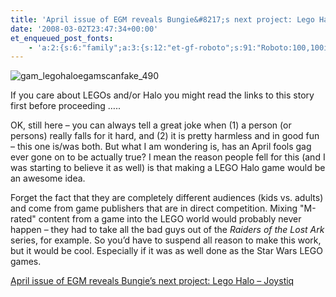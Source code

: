 ```yaml
---
title: 'April issue of EGM reveals Bungie&#8217;s next project: Lego Halo &#8211; Joystiq'
date: '2008-03-02T23:47:34+00:00'
et_enqueued_post_fonts:
    - 'a:2:{s:6:"family";a:3:{s:12:"et-gf-roboto";s:91:"Roboto:100,100italic,300,300italic,regular,italic,500,500italic,700,700italic,900,900italic";s:22:"et-gf-roboto-condensed";s:59:"Roboto+Condensed:300,300italic,regular,italic,700,700italic";s:17:"et-gf-roboto-slab";s:51:"Roboto+Slab:100,200,300,regular,500,600,700,800,900";}s:6:"subset";a:7:{i:0;s:9:"latin-ext";i:1;s:5:"greek";i:2;s:9:"greek-ext";i:3;s:10:"vietnamese";i:4;s:8:"cyrillic";i:5;s:5:"latin";i:6;s:12:"cyrillic-ext";}}'
---
```


![gam_legohaloegamscanfake_490](http://www.bruceabernethy.com/wp-content/uploads/WindowsLiveWriter/AprilissueofEGMrevealsBungiesnextproject_6C33/gam_legohaloegamscanfake_490_3.jpg)

If you care about LEGOs and/or Halo you might read the links to this story first before proceeding …..

OK, still here – you can always tell a great joke when (1) a person (or persons) really falls for it hard, and (2) it is pretty harmless and in good fun – this one is/was both. But what I am wondering is, has an April fools gag ever gone on to be actually true? I mean the reason people fell for this (and I was starting to believe it as well) is that making a LEGO Halo game would be an awesome idea.

Forget the fact that they are completely different audiences (kids vs. adults) and come from game publishers that are in direct competition. Mixing "M-rated" content from a game into the LEGO world would probably never happen – they had to take all the bad guys out of the *Raiders of the Lost Ark* series, for example. So you’d have to suspend all reason to make this work, but it would be cool. Especially if it was as well done as the Star Wars LEGO games.

[April issue of EGM reveals Bungie’s next project: Lego Halo – Joystiq](http://www.joystiq.com/2008/03/01/april-issue-of-egm-reveals-bungies-next-project-lego-halo/)